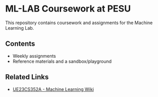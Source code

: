 # ML-LAB Coursework at PESU

This repository contains coursework and assignments for the Machine Learning Lab.

## Contents

- Weekly assignments
- Reference materials and a sandbox/playground

## Related Links

- [UE23CS352A - Machine Learning Wiki](https://wiki.polarhive.net/uni/UE23CS352A/ML)